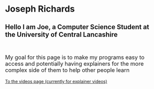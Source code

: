 # Joseph Richards
## Hello I am Joe, a Computer Science Student at the University of Central Lancashire
<br>
<p style="font-size:18px">
My goal for this page is to make my programs easy to access and potentially having explainers for the more complex side of them to help other people learn
</p>

[To the videos page (currently for explainer videos)](Videos.md)
